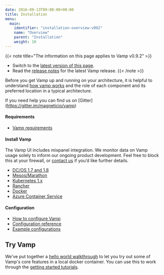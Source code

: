 ```yaml
---
date: 2016-09-13T09:00:00+00:00
title: Installation
menu:
  main:
    identifier: "installation-overview-v092"
    name: "Overview"
    parent: "Installation"
    weight: 10
---
```


{{< note title="The information on this page applies to Vamp v0.9.2" >}}

* Switch to the [latest version of this page](/documentation/installation/overview).
* Read the [release notes](/documentation/release-notes/latest) for the latest Vamp release.
{{< /note >}}

Before you get Vamp up and running on your architecture, it is helpful to understand [how vamp works](/documentation/how-vamp-works/architecture-and-components) and the role of each component and its preferred location in a typical architecture.  

If you need help you can find us on [Gitter] (https://gitter.im/magneticio/vamp)

#### Requirements

* [Vamp requirements](/documentation/how-vamp-works/requirements)

#### Install Vamp
The Vamp UI includes mixpanel integration. We monitor data on Vamp usage solely to inform our ongoing product development. Feel free to block this at your firewall, or [contact us](contact) if you’d like further details.

* [DC/OS 1.7 and 1.8](/documentation/installation/dcos)
* [Mesos/Marathon](/documentation/installation/mesos-marathon)
* [Kubernetes 1.x](/documentation/installation/kubernetes)
* [Rancher](/documentation/installation/rancher)
* [Docker](/documentation/installation/docker)
* [Azure Container Service](/documentation/installation/azure-container-service)

#### Configuration

* [How to configure Vamp](/documentation/installation/configure-vamp/)
* [Configuration reference](/documentation/installation/configuration-reference/)
* [Example configurations](/documentation/installation/example-configurations/)

## Try Vamp

We've put together a [hello world walkthrough](/documentation/installation/hello-world/) to let you try out some of Vamp's core features in a local docker container. You can use this to work through the [getting started tutorials](/documentation/tutorials/overview).


